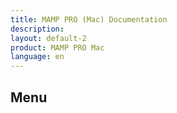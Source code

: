 ```yaml
---
title: MAMP PRO (Mac) Documentation
description: 
layout: default-2
product: MAMP PRO Mac
language: en
---
```


## Menu


